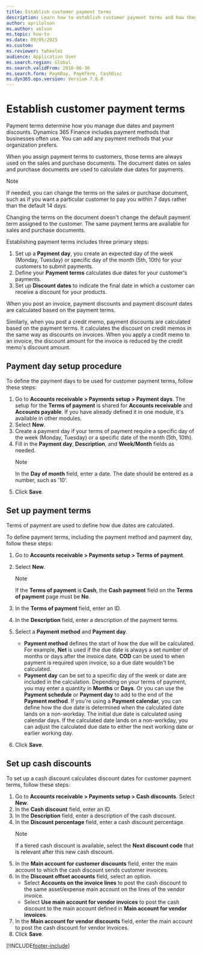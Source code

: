 ```yaml
--- 
title: Establish customer payment terms
description: Learn how to establish customer payment terms and how they're connected to setting up due dates and payment discounts for customers.
author: aprilolson
ms.author: aolson
ms.topic: how-to
ms.date: 09/05/2025
ms.custom:
ms.reviewer: twheeloc   
audience: Application User  
ms.search.region: Global
ms.search.validFrom: 2016-06-30
ms.search.form: PaymDay, PaymTerm, CashDisc
ms.dyn365.ops.version: Version 7.0.0 
---
```


# Establish customer payment terms

Payment terms determine how you manage due dates and payment discounts. Dynamics 365 Finance includes payment methods that businesses often use. You can add any payment methods that your organization prefers.

When you assign payment terms to customers, those terms are always used on the sales and purchase documents. The document dates on sales and purchase documents are used to calculate due dates for payments.

> [!NOTE] 
> If needed, you can change the terms on the sales or purchase document, such as if you want a particular customer to pay you within 7 days rather than the default 14 days.
> 
> Changing the terms on the document doesn't change the default payment term assigned to the customer. The same payment terms are available for sales and purchase documents.

Establishing payment terms includes three primary steps:

1. Set up a **Payment day**, you create an expected day of the week (Monday, Tuesday) or specific day of the month (5th, 10th) for your customers to submit payments.
2. Define your **Payment terms** calculates due dates for your customer's payments.
3. Set up **Discount dates** to indicate the final date in which a customer can receive a discount for your products.

When you post an invoice, payment discounts and payment discount dates are calculated based on the payment terms.

Similarly, when you post a credit memo, payment discounts are calculated based on the payment terms. It calculates the discount on credit memos in the same way as discounts on invoices. When you apply a credit memo to an invoice, the discount amount for the invoice is reduced by the credit memo's discount amount.

## Payment day setup procedure

To define the payment days to be used for customer payment terms, follow these steps: 
1. Go to **Accounts receivable > Payments setup > Payment days**. The setup for the **Terms of payment** is shared for **Accounts receivable** and **Accounts payable**. If you have already defined it in one module, it's available in other modules.
2. Select **New**.
3. Create a payment day if your terms of payment require a specific day of the week (Monday, Tuesday) or a specific date of the month (5th, 10th).
4. Fill in the **Payment day**, **Description**, and **Week/Month** fields as needed.
   > [!NOTE]
   > In the **Day of month** field, enter a date. The date should be entered as a number, such as '10'.
5. Click **Save**.

## Set up payment terms 
Terms of payment are used to define how due dates are calculated. 

To define payment terms, including the payment method and payment day, follow these steps: 
1. Go to **Accounts receivable > Payments setup > Terms of payment**.
2. Select **New**.
   > [!NOTE]
   > If the **Terms of payment** is **Cash**, the **Cash payment** field on the **Terms of payment** page must be **No**.

3. In the **Terms of payment** field, enter an ID.
4. In the **Description** field, enter a description of the payment terms.
5. Select a **Payment method** and **Payment day**.
     - **Payment method** defines the start of how the due will be calculated. For example, **Net** is used if the due date is always a set number of months or days after the invoice date. **COD** can be used to when payment is required upon invoice, so a due date wouldn't be calculated.
     - **Payment day** can be set to a specific day of the week or date are included in the calculation. Depending on your terms of payment, you may enter a quantity in **Months** or **Days**. Or you can use the **Payment schedule** or **Payment day** to add to the end of the **Payment method**. If you're using a **Payment calendar**, you can define how the due date is determined when the calculated date lands on a non-workday. The initial due date is calculated using calendar days. If the calculated date lands on a non-workday, you can adjust the calculated due date to either the next working date or earlier working day.
6. Click **Save**.

## Set up cash discounts 

To set up a cash discount calculates discount dates for customer payment terms, follow these steps:
1. Go to **Accounts receivable > Payments setup > Cash discounts**. Select **New**.
2. In the **Cash discount** field, enter an ID.
3. In the **Description** field, enter a description of the cash discount.
4. In the **Discount percentage** field, enter a cash discount percentage.
   > [!NOTE]
   > If a tiered cash discount is available, select the **Next discount code** that is relevant after this new cash discount.
5. In the **Main account for customer discounts** field, enter the main account to which the cash discount sends customer invoices.
6. In the **Discount offset accounts** field, select an option. 
     - Select **Accounts on the invoice lines** to post the cash discount to the same asset/expense main account on the lines of the vendor invoice.
     - Select **Use main account for vendor invoices** to post the cash discount to the main account defined in **Main account for vendor invoices**.
7. In the **Main account for vendor discounts** field, enter the main account to post the cash discount for vendor invoices.
8. Click **Save**.

[!INCLUDE[footer-include](../../../includes/footer-banner.md)]
